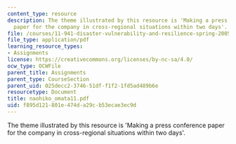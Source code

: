 ```yaml
---
content_type: resource
description: The theme illustrated by this resource is 'Making a press conference
  paper for the company in cross-regional situations within two days'.
file: /courses/11-941-disaster-vulnerability-and-resilience-spring-2005/f895d121801e474da29cb53ecae3ec9d_naohiko_omata11.pdf
file_type: application/pdf
learning_resource_types:
- Assignments
license: https://creativecommons.org/licenses/by-nc-sa/4.0/
ocw_type: OCWFile
parent_title: Assignments
parent_type: CourseSection
parent_uid: 025decc2-3746-51df-f1f2-1fd5ad489b6e
resourcetype: Document
title: naohiko_omata11.pdf
uid: f895d121-801e-474d-a29c-b53ecae3ec9d
---
```

The theme illustrated by this resource is 'Making a press conference paper for the company in cross-regional situations within two days'.